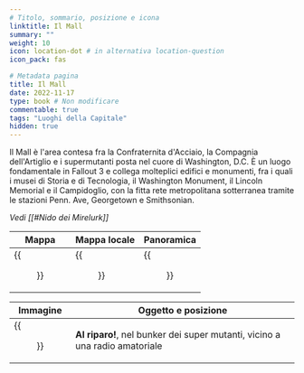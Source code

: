 ```yaml
---
# Titolo, sommario, posizione e icona
linktitle: Il Mall
summary: ""
weight: 10
icon: location-dot # in alternativa location-question
icon_pack: fas

# Metadata pagina
title: Il Mall
date: 2022-11-17
type: book # Non modificare
commentable: true
tags: "Luoghi della Capitale"
hidden: true
---
```




Il Mall è l'area contesa fra la Confraternita d'Acciaio, la Compagnia dell'Artiglio e i supermutanti posta nel cuore di Washington, D.C. È un luogo fondamentale in Fallout 3 e collega molteplici edifici e monumenti, fra i quali i musei di Storia e di Tecnologia, il Washington Monument, il Lincoln Memorial e il Campidoglio, con la fitta rete metropolitana sotterranea tramite le stazioni Penn. Ave, Georgetown e Smithsonian.

*Vedi [[#Nido dei Mirelurk]]*

| Mappa | Mappa locale | Panoramica |
| ----- | ------------ | ---------- |
| {{<figure src="Washington_Monument_loc.webp">}}  | {{<figure src="The_Mall_map.webp">}}  | {{<figure src="The_Mall.webp">}}  |

| Immagine                                      | Oggetto e posizione                                                                                                                                                                     |
| --------------------------------------------- | --------------------------------------------------------------------------------------------------------------------------------------------------------------------------------------- |
| {{<figure src="Super_mutant_bunker,_Duck_and_Cover.webp">}} | **Al riparo!**, nel bunker dei super mutanti, vicino a una radio amatoriale                                                                                                             |
